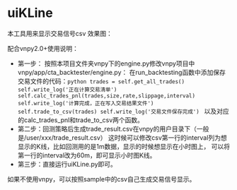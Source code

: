 # uiKLine
本工具用来显示交易信号csv
效果图：

配合vnpy2.0+使用说明：
* 第一步： 按照本项目文件夹vnpy下的engine.py修改vnpy项目中vnpy/app/cta_backtester/engine.py：
        在run_backtesting函数中添加保存交易文件的代码：
        ​```python
        trades = self.get_all_trades()
        self.write_log('正在计算交易清单')
        self.calc_trades_pnl(trades,size,rate,slippage,interval)
        self.write_log('计算完成，正在写入交易结果文件')
        self.trade_to_csv(trades)
        self.write_log('交易文件保存完成')
        ```
        以及对应的calc_trades_pnl和trade_to_csv两个函数。
* 第二步：回测策略后生成trade_result.csv在vnpy的用户目录下（一般是/user/xxx/trade_result.csv）
         这时候可以修改csv第一行的interval列为想显示的K线，比如回测用的是1m数据，显示的时候想显示在小时图上，
         可以将第一行的interval改为60m，即可显示小时图K线。
* 第三步：直接运行uiKLine.py即可。

如果不使用vnpy，可以按照sample中的csv自己生成交易信号显示。